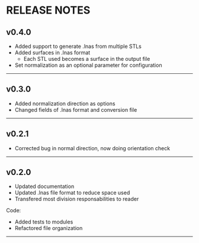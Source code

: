 # RELEASE NOTES

## v0.4.0

- Added support to generate .lnas from multiple STLs
- Added surfaces in .lnas format
  - Each STL used becomes a surface in the output file
- Set normalization as an optional parameter for configuration

------------------------------------------------------------------------------

## v0.3.0

- Added normalization direction as options
- Changed fields of .lnas format and conversion file

------------------------------------------------------------------------------

## v0.2.1

- Corrected bug in normal direction, now doing orientation check

------------------------------------------------------------------------------

## v0.2.0

- Updated documentation
- Updated .lnas file format to reduce space used
- Transfered most division responsabilities to reader

Code:

- Added tests to modules
- Refactored file organization

------------------------------------------------------------------------------